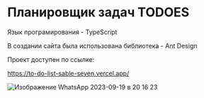 <h1>Планировщик задач TODOES</h1>

<p>Язык програмирования - TypeScript</h2>

<p>В создании сайта была использована библиотека - Ant Design </h2>

<p>Проект доступен по ссылке:</h1>

https://to-do-list-sable-seven.vercel.app/

![Изображение WhatsApp 2023-09-19 в 20 16 23](https://github.com/Lisa3689/ToDo-List/assets/112322977/cb07ac35-8230-4c9c-8769-836b0363f02e)


